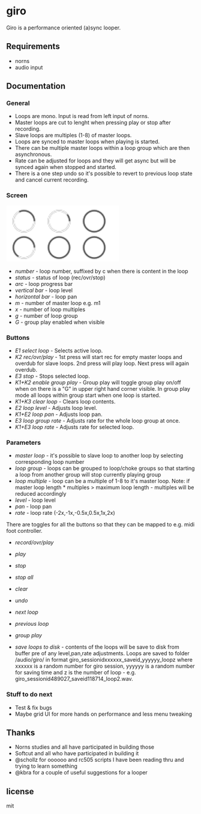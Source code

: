 # giro

Giro is a performance oriented (a)sync looper.

## Requirements

- norns
- audio input

## Documentation

### General

- Loops are mono. Input is read from left input of norns.
- Master loops are cut to lenght when pressing play or stop after recording.
- Slave loops are multiples (1-8) of master loops.
- Loops are synced to master loops when playing is started.
- There can be multiple master loops within a loop group which are then asynchronous.
- Rate can be adjusted for loops and they will get async but will be synced again when stopped and started.
- There is a one step undo so it's possible to revert to previous loop state and cancel current recording.

### Screen

<img src="giro.png" alt="screen" width="300"/>

- *number* - loop number, suffixed by c when there is content in the loop
- *status* - status of loop (rec/ovr/stop)
- *arc* - loop progress bar
- *vertical bar* - loop level
- *horizontal bar* - loop pan
- *m<number>* - number of master loop e.g. m1
- *x<number>* - number of loop multiples
- *g<number>* - number of loop group
- *G* - group play enabled when visible

### Buttons

- *E1 select loop* - Selects active loop.
- *K2 rec/ovr/play* - 1st press will start rec for empty master loops and overdub for slave loops. 2nd press will play loop. Next press will again overdub.
- *E3 stop* - Stops selected loop.
- *K1+K2 enable group play* - Group play will toggle group play on/off when on there is a "G" in upper right hand corner visible. In group play mode all loops within group start when one loop is started.
- *K1+K3 clear loop* - Clears loop contents.
- *E2 loop level* - Adjusts loop level.
- *K1+E2 loop pan* - Adjusts loop pan.
- *E3 loop group rate* - Adjusts rate for the whole loop group at once.
- *K1+E3 loop rate* - Adjusts rate for selected loop.

### Parameters

- *master loop* - it's possible to slave loop to another loop by selecting corresponding loop number
- *loop group* - loops can be grouped to loop/choke groups so that starting a loop from another group will stop currently playing group
- *loop multiple* - loop can be a multiple of 1-8 to it's master loop. Note: if master loop length * multiples > maximum loop length - multiples will be reduced accordingly
- *level* - loop level
- *pan* - loop pan
- *rate* - loop rate (-2x,-1x,-0.5x,0.5x,1x,2x)

There are toggles for all the buttons so that they can be mapped to e.g. midi foot controller.
- *record/ovr/play*
- *play*
- *stop*
- *stop all*
- *clear*
- *undo*
- *next loop*
- *previous loop*
- *group play*

- *save loops to disk* - contents of the loops will be save to disk from buffer pre of any level,pan,rate adjustments. Loops are saved to folder /audio/giro/ in format giro_sessionidxxxxxx_saveid_yyyyyy_loopz where xxxxxx is a random number for giro session, yyyyyy is a random number for saving time and z is the number of loop - e.g. giro_sessionid489027_saveid118714_loop2.wav.


### Stuff to do next

- Test & fix bugs
- Maybe grid UI for more hands on performance and less menu tweaking

## Thanks

- Norns studies and all have participated in building those
- Softcut and all who have participated in building it
- @schollz for oooooo and rc505 scripts I have been reading thru and trying to learn something
- @kbra for a couple of useful suggestions for a looper

## license 

mit 
